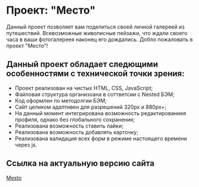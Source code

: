 # Проект: "Место"

Данный проект позволяет вам поделиться своей личной галереей из путешествий. Всевозможные живописные пейзажи, что ждали своего часа в ваши фотогалереея наконец его дождались. Добло пожаловать в проект "Место"!

## Данный проект обладает следющими особенностями с технической точки зрения:

* Проект реализован на чистых HTML, CSS, JavaScript;
* Файловая структура организоана в соттветсии с Nested БЭМ;
* Код оформлен по методолгии БЭМ;
* Сайт целиком адаптивен для разрешений 320px и 880px+;
* На данный момент интегрирована возможность редактированиея профиля, однако без глобального сохранения;
* Реализована возможность ставить лайки;
* Реализована возможность добавлять карточку;
* Реализована валидация всех форм в режиме настоящего времени через js.

## Ссылка на актуальную версию сайта

[Mesto](https://fulgrimphoenix.github.io/mesto/)
